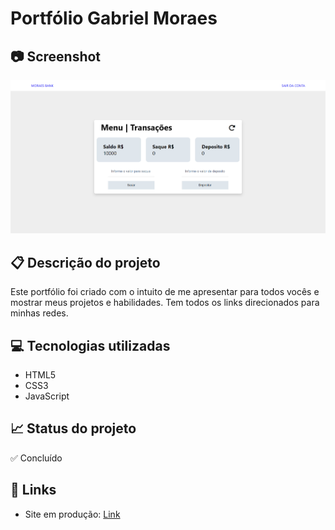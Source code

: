 # Portfólio Gabriel Moraes

## 📷 Screenshot
[![Screenshot](https://github.com/gabrielmoraesy/Portfolio-Gabriel-Moraes/blob/master/img/projects/project-MoraesBank.png?raw=true "Screenshot")](https://github.com/gabrielmoraesy/Portfolio-Gabriel-Moraes/blob/master/img/projects/project-MoraesBank.png?raw=true "Screenshot")

## 📋 Descrição do projeto
Este portfólio foi criado com o intuito de me apresentar para todos vocês e mostrar meus projetos e habilidades. Tem todos os links direcionados para minhas redes.

## 💻 Tecnologias utilizadas
- HTML5
- CSS3
- JavaScript

## 📈 Status do projeto
✅ Concluído

## 🚀 Links 
- Site em produção: [Link](https://gabrielmoraesy.github.io/Portfolio-Gabriel-Moraes/ "Link")


